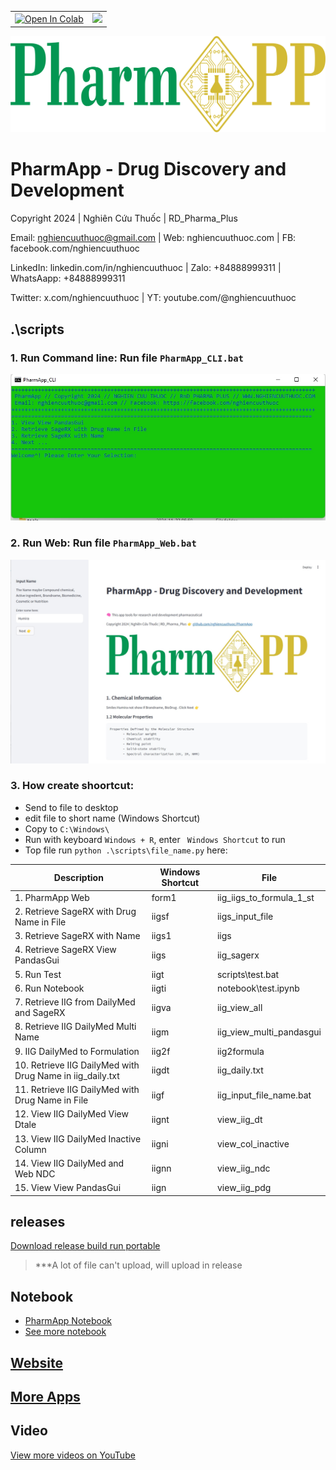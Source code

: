 <table align="center">
  <td>
    <a href="https://colab.research.google.com/github/nghiencuuthuoc/PharmApp/PharmApp.ipynb" target="_parent"><img src="https://colab.research.google.com/assets/colab-badge.svg" alt="Open In Colab"/></a>
  </td>
  <td>
    <a target="_blank" href="https://kaggle.com/kernels/welcome?src=https://github.com/nghiencuuthuoc/PharmApp/blob/master/PharmApp.ipynb"><img src="https://kaggle.com/static/images/open-in-kaggle.svg" /></a>
  </td>
</table>


![](./images/PharmApp-logo.png)
# PharmApp - Drug Discovery and Development
Copyright 2024 | Nghiên Cứu Thuốc | RD_Pharma_Plus

Email: nghiencuuthuoc@gmail.com | Web: nghiencuuthuoc.com | FB: facebook.com/nghiencuuthuoc 

LinkedIn: linkedin.com/in/nghiencuuthuoc | Zalo: +84888999311 | WhatsAapp: +84888999311

Twitter: x.com/nghiencuuthuoc | YT: youtube.com/@nghiencuuthuoc 



## .\scripts
### 1. Run Command line: Run file ```PharmApp_CLI.bat```

![](./images/pharmapp_cli.jpg)

### 2. Run Web: Run file ```PharmApp_Web.bat```

![](./images/pharmapp_web.jpg)

### 3. How create shoortcut:
* Send to file to desktop
* edit file to short name (Windows Shortcut)
* Copy to ``` C:\Windows\ ```
* Run with keyboard ``` Windows + R ```, enter ``` Windows Shortcut``` to run
* Top file run ``` python .\scripts\file_name.py ```  here:

| Description | Windows Shortcut | File |
| ----------- | ----------- | ----------- |
| 1. PharmApp Web | form1 | iig_iigs_to_formula_1_st |
| 2. Retrieve SageRX with Drug Name in File | iigsf | iigs_input_file |
| 3. Retrieve SageRX with Name | iigs1 |  iigs |
| 4. Retrieve SageRX View PandasGui | iigs | iig_sagerx |
| 5. Run Test | iigt | scripts\test.bat |
| 6. Run Notebook | iigti | notebook\test.ipynb |
| 7. Retrieve IIG from DailyMed and SageRX | iigva | iig_view_all |
| 8. Retrieve IIG DailyMed Multi Name | iigm | iig_view_multi_pandasgui |
| 9. IIG DailyMed to Formulation | iig2f | iig2formula |
| 10. Retrieve IIG DailyMed with Drug Name in iig_daily.txt  | iigdt |  iig_daily.txt |
| 11. Retrieve IIG DailyMed  with Drug Name in File | iigf | iig_input_file_name.bat |
| 12. View IIG DailyMed View Dtale | iignt | view_iig_dt | 
| 13. View IIG DailyMed Inactive Column | iigni | view_col_inactive |
| 14. View IIG DailyMed and Web NDC | iignn | view_iig_ndc |
| 15. View View PandasGui | iign | view_iig_pdg |


## releases
[Download release build run portable](https://github.com/nghiencuuthuoc/PharmApp/releases)
> ***A lot of file can't upload, will upload in release
## Notebook
- [PharmApp Notebook](PharmApp.ipynb)
- [See more notebook](https://github.com/nghiencuuthuoc/PharmApp/notebook/)

## [Website](http://www.nghiencuuthuoc.com/search/label/PharmApp)

## [More Apps](http://www.nghiencuuthuoc.com/search/label/Phan-mem)

## Video
[View more videos on YouTube](https://www.youtube.com/@nghiencuuthuoc)
